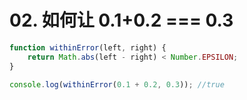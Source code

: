 # 02. 如何让 0.1+0.2 === 0.3

```javascript
function withinError(left, right) {
    return Math.abs(left - right) < Number.EPSILON;
}

console.log(withinError(0.1 + 0.2, 0.3)); //true
```
